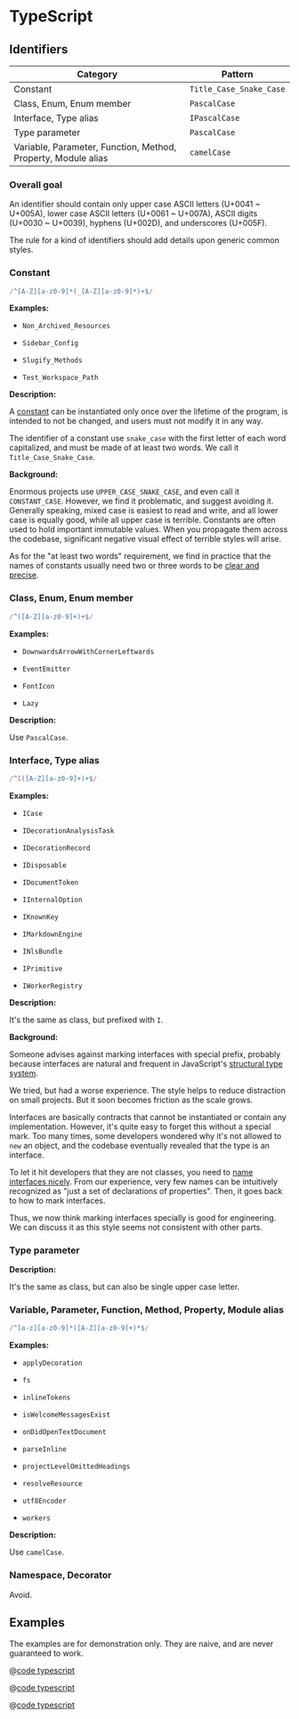 # TypeScript

## Identifiers

| Category                                                      | Pattern                 |
| ------------------------------------------------------------- | ----------------------- |
| Constant                                                      | `Title_Case_Snake_Case` |
| Class, Enum, Enum member                                      | `PascalCase`            |
| Interface, Type alias                                         | `IPascalCase`           |
| Type parameter                                                | `PascalCase`            |
| Variable, Parameter, Function, Method, Property, Module alias | `camelCase`             |

### Overall goal

An identifier should contain only upper case ASCII letters (U+0041 ~ U+005A), lower case ASCII letters (U+0061 ~ U+007A), ASCII digits (U+0030 ~ U+0039), hyphens (U+002D), and underscores (U+005F).

The rule for a kind of identifiers should add details upon generic common styles.

### Constant

```javascript
/^[A-Z][a-z0-9]*(_[A-Z][a-z0-9]*)+$/
```

**Examples:**

* `Non_Archived_Resources`

* `Sidebar_Config`

* `Slugify_Methods`

* `Test_Workspace_Path`

**Description:**

A [constant](https://google.github.io/styleguide/tsguide.html#identifiers) can be instantiated only once over the lifetime of the program, is intended to not be changed, and users must not modify it in any way.

The identifier of a constant use `snake_case` with the first letter of each word capitalized, and must be made of at least two words. We call it `Title_Case_Snake_Case`.

**Background:**

Enormous projects use `UPPER_CASE_SNAKE_CASE`, and even call it `CONSTANT_CASE`. However, we find it problematic, and suggest avoiding it. Generally speaking, mixed case is easiest to read and write, and all lower case is equally good, while all upper case is terrible. Constants are often used to hold important immutable values. When you propagate them across the codebase, significant negative visual effect of terrible styles will arise.

As for the "at least two words" requirement, we find in practice that the names of constants usually need two or three words to be [clear and precise](https://testing.googleblog.com/2017/10/code-health-identifiernamingpostforworl.html).

### Class, Enum, Enum member

```javascript
/^([A-Z][a-z0-9]+)+$/
```

**Examples:**

* `DownwardsArrowWithCornerLeftwards`

* `EventEmitter`

* `FontIcon`

* `Lazy`

**Description:**

Use `PascalCase`.

### Interface, Type alias

```javascript
/^I([A-Z][a-z0-9]+)+$/
```

**Examples:**

* `ICase`

* `IDecorationAnalysisTask`

* `IDecorationRecord`

* `IDisposable`

* `IDocumentToken`

* `IInternalOption`

* `IKnownKey`

* `IMarkdownEngine`

* `INlsBundle`

* `IPrimitive`

* `IWorkerRegistry`

**Description:**

It's the same as class, but prefixed with `I`.

**Background:**

Someone advises against marking interfaces with special prefix, probably because interfaces are natural and frequent in JavaScript's [structural type system](https://flow.org/en/docs/lang/nominal-structural/).

We tried, but had a worse experience. The style helps to reduce distraction on small projects. But it soon becomes friction as the scale grows.

Interfaces are basically contracts that cannot be instantiated or contain any implementation. However, it's quite easy to forget this without a special mark. Too many times, some developers wondered why it's not allowed to `new` an object, and the codebase eventually revealed that the type is an interface.

To let it hit developers that they are not classes, you need to [name interfaces nicely](https://google.github.io/styleguide/tsguide.html#naming-style). From our experience, very few names can be intuitively recognized as "just a set of declarations of properties". Then, it goes back to how to mark interfaces.

Thus, we now think marking interfaces specially is good for engineering. We can discuss it as this style seems not consistent with other parts.

### Type parameter

**Description:**

It's the same as class, but can also be single upper case letter.

### Variable, Parameter, Function, Method, Property, Module alias

```javascript
/^[a-z][a-z0-9]*([A-Z][a-z0-9]+)*$/
```

**Examples:**

* `applyDecoration`

* `fs`

* `inlineTokens`

* `isWelcomeMessagesExist`

* `onDidOpenTextDocument`

* `parseInline`

* `projectLevelOmittedHeadings`

* `resolveResource`

* `utf8Encoder`

* `workers`

**Description:**

Use `camelCase`.

### Namespace, Decorator

Avoid.

## Examples

The examples are for demonstration only. They are naive, and are never guaranteed to work.

@[code typescript](./i-disposable.ts)

@[code typescript](./text-writer.ts)

@[code typescript](./dump.ts)
